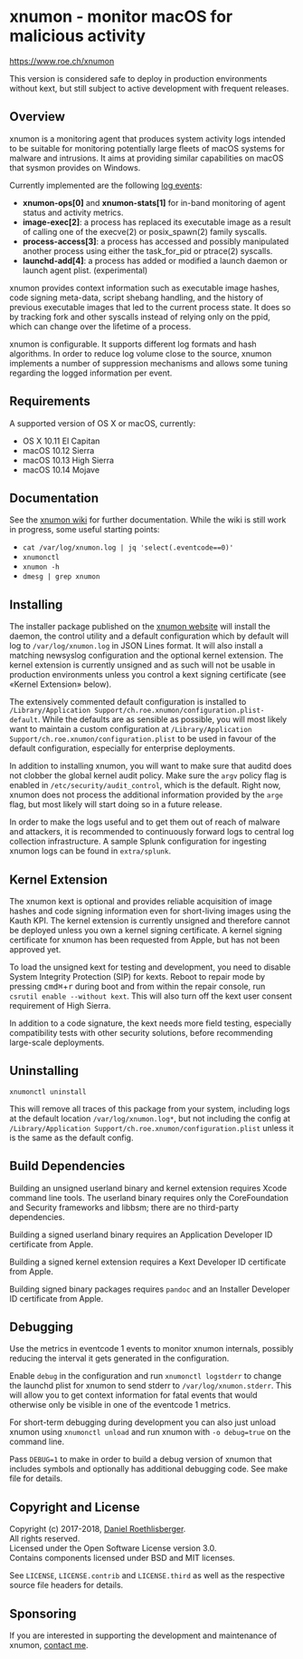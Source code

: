 # xnumon - monitor macOS for malicious activity
https://www.roe.ch/xnumon

[//]: # (__BUILD_VERSION__)

This version is considered safe to deploy in production environments without
kext, but still subject to active development with frequent releases.


## Overview

xnumon is a monitoring agent that produces system activity logs intended to be
suitable for monitoring potentially large fleets of macOS systems for malware
and intrusions.  It aims at providing similar capabilities on macOS that sysmon
provides on Windows.

Currently implemented are the following
[log events](https://github.com/droe/xnumon/wiki/Event-Schemata):

-   **xnumon-ops[0]** and **xnumon-stats[1]** for in-band monitoring of agent
    status and activity metrics.
-   **image-exec[2]**: a process has replaced its executable image as a result
    of calling one of the execve(2) or posix_spawn(2) family syscalls.
-   **process-access[3]**: a process has accessed and possibly manipulated
    another process using either the task_for_pid or ptrace(2) syscalls.
-   **launchd-add[4]**: a process has added or modified a launch daemon or
    launch agent plist. (experimental)

xnumon provides context information such as executable image hashes, code
signing meta-data, script shebang handling, and the history of previous
executable images that led to the current process state.  It does so by
tracking fork and other syscalls instead of relying only on the ppid, which
can change over the lifetime of a process.

xnumon is configurable.  It supports different log formats and hash algorithms.
In order to reduce log volume close to the source, xnumon implements a number
of suppression mechanisms and allows some tuning regarding the logged
information per event.


## Requirements

A supported version of OS X or macOS, currently:

-   OS X 10.11 El Capitan
-   macOS 10.12 Sierra
-   macOS 10.13 High Sierra
-   macOS 10.14 Mojave


## Documentation

See the [xnumon wiki](https://github.com/droe/xnumon/wiki) for further
documentation.  While the wiki is still work in progress, some useful starting
points:

-   `cat /var/log/xnumon.log | jq 'select(.eventcode==0)'`
-   `xnumonctl`
-   `xnumon -h`
-   `dmesg | grep xnumon`


## Installing

The installer package published on the
[xnumon website](https://www.roe.ch/xnumon)
will install the daemon, the control utility and a default configuration which
by default will log to `/var/log/xnumon.log` in JSON Lines format.  It will
also install a matching newsyslog configuration and the optional kernel
extension.  The kernel extension is currently unsigned and as such will not be
usable in production environments unless you control a kext signing certificate
(see «Kernel Extension» below).

The extensively commented default configuration is installed to
`/Library/Application Support/ch.roe.xnumon/configuration.plist-default`.
While the defaults are as sensible as possible, you will most likely want to
maintain a custom configuration at
`/Library/Application Support/ch.roe.xnumon/configuration.plist` to be used
in favour of the default configuration, especially for enterprise deployments.

In addition to installing xnumon, you will want to make sure that auditd does
not clobber the global kernel audit policy.  Make sure the `argv` policy flag
is enabled in `/etc/security/audit_control`, which is the default.  Right now,
xnumon does not process the additional information provided by the `arge` flag,
but most likely will start doing so in a future release.

In order to make the logs useful and to get them out of reach of malware and
attackers, it is recommended to continuously forward logs to central log
collection infrastructure.  A sample Splunk configuration for ingesting xnumon
logs can be found in `extra/splunk`.


## Kernel Extension

The xnumon kext is optional and provides reliable acquisition of image hashes
and code signing information even for short-living images using the Kauth KPI.
The kernel extension is currently unsigned and therefore cannot be deployed
unless you own a kernel signing certificate.  A kernel signing certificate for
xnumon has been requested from Apple, but has not been approved yet.

To load the unsigned kext for testing and development, you need to disable
System Integrity Protection (SIP) for kexts.  Reboot to repair mode by pressing
<kbd>cmd⌘</kbd>+<kbd>r</kbd> during boot and from within the repair console,
run `csrutil enable --without kext`.  This will also turn off the kext user
consent requirement of High Sierra.

In addition to a code signature, the kext needs more field testing, especially
compatibility tests with other security solutions, before recommending
large-scale deployments.


## Uninstalling

~~~
xnumonctl uninstall
~~~

This will remove all traces of this package from your system, including logs
at the default location `/var/log/xnumon.log*`, but not including the config
at `/Library/Application Support/ch.roe.xnumon/configuration.plist` unless it
is the same as the default config.


## Build Dependencies

Building an unsigned userland binary and kernel extension requires Xcode
command line tools.  The userland binary requires only the CoreFoundation and
Security frameworks and libbsm; there are no third-party dependencies.

Building a signed userland binary requires an Application Developer ID
certificate from Apple.

Building a signed kernel extension requires a Kext Developer ID certificate
from Apple.

Building signed binary packages requires `pandoc` and an Installer Developer ID
certificate from Apple.


## Debugging

Use the metrics in eventcode 1 events to monitor xnumon internals, possibly
reducing the interval it gets generated in the configuration.

Enable `debug` in the configuration and run `xnumonctl logstderr` to change
the launchd plist for xnumon to send stderr to `/var/log/xnumon.stderr`.
This will allow you to get context information for fatal events that would
otherwise only be visible in one of the eventcode 1 metrics.

For short-term debugging during development you can also just unload xnumon
using `xnumonctl unload` and run xnumon with `-o debug=true` on the command
line.

Pass `DEBUG=1` to make in order to build a debug version of xnumon that
includes symbols and optionally has additional debugging code.  See make file
for details.


## Copyright and License

Copyright (c) 2017-2018, [Daniel Roethlisberger](//daniel.roe.ch/).  
All rights reserved.  
Licensed under the Open Software License version 3.0.  
Contains components licensed under BSD and MIT licenses.

See `LICENSE`, `LICENSE.contrib` and `LICENSE.third` as well as the respective
source file headers for details.


## Sponsoring

If you are interested in supporting the development and maintenance of xnumon,
[contact me](mailto:daniel@roe.ch).
